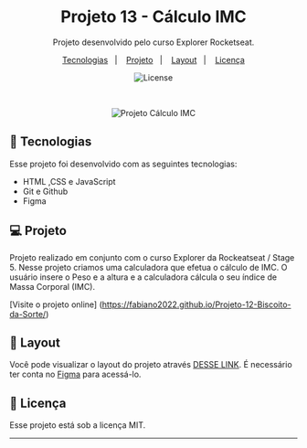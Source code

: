 <h1 align="center"> Projeto 13 - Cálculo IMC </h1>

<p align="center">
Projeto desenvolvido pelo curso Explorer Rocketseat.
</p>

<p align="center">
  <a href="#-tecnologias">Tecnologias</a>&nbsp;&nbsp;&nbsp;|&nbsp;&nbsp;&nbsp;
  <a href="#-projeto">Projeto</a>&nbsp;&nbsp;&nbsp;|&nbsp;&nbsp;&nbsp;
  <a href="#-layout">Layout</a>&nbsp;&nbsp;&nbsp;|&nbsp;&nbsp;&nbsp;
  <a href="#memo-licença">Licença</a>
</p>

<p align="center">
  <img alt="License" src="https://img.shields.io/static/v1?label=license&message=MIT&color=49AA26&labelColor=000000">
</p>

<br>

<p align="center">
  <img alt="Projeto Cálculo IMC" src="https://raw.githubusercontent.com/gist/Fabiano2022/476a9b2bf4a8ab5aff0d9c4488125d27/raw/6b5964aeaf3c918a50c1ce2917d22b2061756935/PROJETO%2013%20IMC.svg">
</p>

## 🚀 Tecnologias

Esse projeto foi desenvolvido com as seguintes tecnologias:

- HTML ,CSS e JavaScript
- Git e Github
- Figma


## 💻 Projeto

Projeto realizado em conjunto com o curso Explorer da Rockeatseat / Stage 5. Nesse projeto criamos uma calculadora que efetua o cálculo de IMC. O usuário insere o Peso e a altura e a calculadora cálcula o seu índice de Massa Corporal (IMC). 


[Visite o projeto online] (https://fabiano2022.github.io/Projeto-12-Biscoito-da-Sorte/) 


## 🔖 Layout

Você pode visualizar o layout do projeto através [DESSE LINK](https://www.figma.com/file/emK9tHFGILjKuQ8KC6wGiM/IMC-(Copy)?node-id=6%3A4&t=y8O5gzUynyZE6NXf-0). É necessário ter conta no [Figma](https://figma.com) para acessá-lo.

## :memo: Licença

Esse projeto está sob a licença MIT.

---
